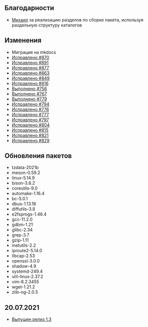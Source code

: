 <!-- ## Обновления пакетов
## Изменения
## Благодарности -->

## Благодарности

- [Михаил](https://github.com/Linuxoid85) за реализацию разделов по сборке пакета, используя раздельную структуру каталогов

## Изменения

- Миграция на mkdocs
- [Исправлено #870](https://github.com/Linux4Yourself/book/issues/870)
- [Исправлено #891](https://github.com/Linux4Yourself/book/issues/891)
- [Исправлено #877](https://github.com/Linux4Yourself/book/issues/877)
- [Исправлено #863](https://github.com/Linux4Yourself/book/pull/863)
- [Исправлено #849](https://github.com/Linux4Yourself/book/issues/849)
- [Исправлено #816](https://github.com/Linux4Yourself/book/issues/816)
- [Выполнено #756](https://github.com/Linux4Yourself/book/issues/756)
- [Выполнено #767](https://github.com/Linux4Yourself/book/issues/767)
- [Выполнено #779](https://github.com/Linux4Yourself/book/issues/779)
- [Исправлено #794](https://github.com/Linux4Yourself/book/issues/794)
- [Исправлено #776](https://github.com/Linux4Yourself/book/issues/776)
- [Исправлено #777](https://github.com/Linux4Yourself/book/issues/777)
- [Исправлено #797](https://github.com/Linux4Yourself/book/issues/797)
- [Исправлено #804](https://github.com/Linux4Yourself/book/issues/804)
- [Исправлено #815](https://github.com/Linux4Yourself/book/issues/815)
- [Исправлено #821](https://github.com/Linux4Yourself/book/issues/821)
- [Исправлено #829](https://github.com/Linux4Yourself/book/issues/829)

## Обновления пакетов

- tzdata-2021b
- meson-0.59.2
- linux-5.14.9
- bison-3.8.2
- coreutils-9.0
- automake-1.16.4
- bc-5.0.1
- dbus-1.13.18
- diffutils-3.8
- e2fsprogs-1.46.4
- gcc-11.2.0
- gdbm-1.21
- glibc-2.34
- grep-3.7
- gzip-1.11
- inetutils-2.2
- iproute2-5.14.0
- libcap-2.53
- openssl-3.0.0
- shadow-4.9
- systemd-249.4
- util-linux-2.37.2
- vim-8.2.3455
- wget-1.21.2
- zlib-ng-2.0.5

## 20.07.2021

- [Выпущен релиз 1.3](https://lx4u.ru/rel/1.3/#/)